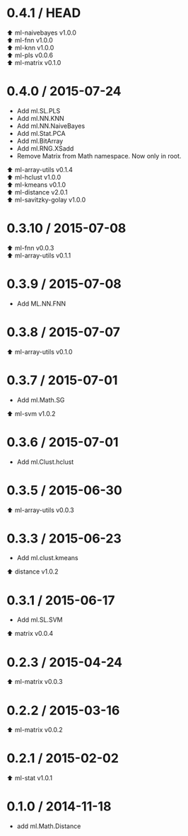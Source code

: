 0.4.1 / HEAD
==================

:arrow_up: ml-naivebayes v1.0.0  
:arrow_up: ml-fnn v1.0.0  
:arrow_up: ml-knn v1.0.0  
:arrow_up: ml-pls v0.0.6  
:arrow_up: ml-matrix v0.1.0

0.4.0 / 2015-07-24
==================

* Add ml.SL.PLS
* Add ml.NN.KNN
* Add ml.NN.NaiveBayes
* Add ml.Stat.PCA
* Add ml.BitArray
* Add ml.RNG.XSadd
* Remove Matrix from Math namespace. Now only in root.

:arrow_up: ml-array-utils v0.1.4  
:arrow_up: ml-hclust v1.0.0  
:arrow_up: ml-kmeans v0.1.0  
:arrow_up: ml-distance v2.0.1  
:arrow_up: ml-savitzky-golay v1.0.0

0.3.10 / 2015-07-08
===================

:arrow_up: ml-fnn v0.0.3  
:arrow_up: ml-array-utils v0.1.1  

0.3.9 / 2015-07-08
===================

* Add ML.NN.FNN

0.3.8 / 2015-07-07
==================

:arrow_up: ml-array-utils v0.1.0

0.3.7 / 2015-07-01
==================

* Add ml.Math.SG

:arrow_up: ml-svm v1.0.2

0.3.6 / 2015-07-01
==================

* Add ml.Clust.hclust

0.3.5 / 2015-06-30
==================

:arrow_up: ml-array-utils v0.0.3

0.3.3 / 2015-06-23
==================

* Add ml.clust.kmeans

:arrow_up: distance v1.0.2

0.3.1 / 2015-06-17
==================

* Add ml.SL.SVM

:arrow_up: matrix v0.0.4

0.2.3 / 2015-04-24
==================

:arrow_up: ml-matrix v0.0.3

0.2.2 / 2015-03-16
==================

:arrow_up: ml-matrix v0.0.2

0.2.1 / 2015-02-02
==================

:arrow_up: ml-stat v1.0.1

0.1.0 / 2014-11-18
==================

* add ml.Math.Distance
